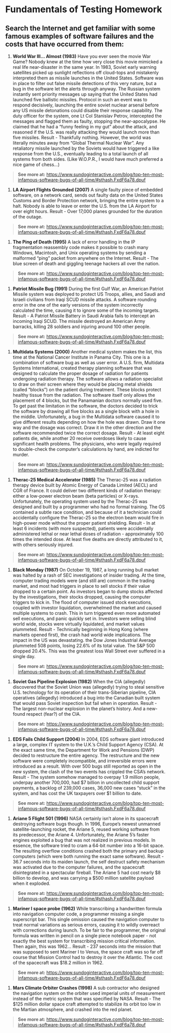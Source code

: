 # Fundamentals of Testing Homework

## Search the Internet and get familiar with some famous examples of software failures and the costs that have occurred from them:

1. **World War III… Almost (1983)**
Have you ever seen the movie War Game? Nobody knew at the time how very close this movie mimicked a real life near-disaster in the same year. In 1983, Soviet early warning satellites picked up sunlight reflections off cloud-tops and mistakenly interpreted them as missile launches in the United States. Software was in place to filter out false missile detections of this very nature, but a bug in the software let the alerts through anyway. The Russian system instantly sent priority messages up saying that the United States had launched five ballistic missiles. Protocol in such an event was to respond decisively, launching the entire soviet nuclear arsenal before any US missile detonations could disable their response capability. The duty officer for the system, one Lt Col Stanislav Petrov, intercepted the messages and flagged them as faulty, stopping the near-apocalypse. He claimed that he had a “funny feeling in my gut” about the attack, and reasoned if the U.S. was really attacking they would launch more than five missiles. Result - Thankfully nothing. However, the world was literally minutes away from “Global Thermal Nuclear War”. Any retaliatory missile launched by the Soviets would have triggered a like response from the U.S., eventually leading to a total launch of all systems from both sides. (Like W.O.P.R., I would have much preferred a nice game of chess…)
> **See more at:** https://www.sundoginteractive.com/blog/top-ten-most-infamous-software-bugs-of-all-time/#sthash.FxdF6a78.dpuf
1. **LA Airport Flights Grounded (2007)**
A single faulty piece of embedded software, on a network card, sends out faulty data on the United States Customs and Border Protection network, bringing the entire system to a halt. Nobody is able to leave or enter the U.S. from the LA Airport for over eight hours. Result - Over 17,000 planes grounded for the duration of the outage.
> **See more at:** https://www.sundoginteractive.com/blog/top-ten-most-infamous-software-bugs-of-all-time/#sthash.FxdF6a78.dpuf
1. **The Ping of Death (1995)**
A lack of error handling in the IP fragmentation reassembly code makes it possible to crash many Windows, Macintosh, and Unix operating systems by sending a malformed “ping” packet from anywhere on the Internet. Result - The blue screen of death and giggling teenage hackers all over the nation.
> **See more at:** https://www.sundoginteractive.com/blog/top-ten-most-infamous-software-bugs-of-all-time/#sthash.FxdF6a78.dpuf
1. **Patriot Missile Bug (1991)**
During the first Gulf War, an American Patriot Missile system was deployed to protect US Troops, allies, and Saudi and Israeli civilians from Iraqi SCUD missile attacks. A software rounding error in the one of the early versions of the system incorrectly calculated the time, causing it to ignore some of the incoming targets. Result - A Patriot Missile Battery in Saudi Arabia fails to intercept an incoming Iraqi SCUD. The missile destroyed an American Army barracks, killing 28 soldiers and injuring around 100 other people.
> **See more at:** https://www.sundoginteractive.com/blog/top-ten-most-infamous-software-bugs-of-all-time/#sthash.FxdF6a78.dpuf
1. **Multidata Systems (2000)**
Another medical system makes the list, this time at the National Cancer Institute in Panama City. This one is a combination of software bug as well as user error. A U.S. firm, Multidata Systems International, created therapy planning software that was designed to calculate the proper dosage of radiation for patients undergoing radiation therapy. The software allows a radiation specialist to draw on their screen where they would be placing metal shields (called “blocks”) on the patient during treatment. These blocks protect healthy tissue from the radiation. The software itself only allows the placement of 4 blocks, but the Panamanian doctors normally used five. To get past the limitation in the software, the doctors decided to trick the software by drawing all five blocks as a single block with a hole in the middle. Unfortunately, a bug in the Multidata software caused it to give different results depending on how the hole was drawn. Draw it one way and the dosage was correct. Draw it in the other direction and the software recommended twice the correct dosage. Result - At least eight patients die, while another 20 receive overdoses likely to cause significant health problems. The physicians, who were legally required to double-check the computer’s calculations by hand, are indicted for murder.
> **See more at:** https://www.sundoginteractive.com/blog/top-ten-most-infamous-software-bugs-of-all-time/#sthash.FxdF6a78.dpuf
1. **Therac-25 Medical Accelerator (1985)**
The Therac-25 was a radiation therapy device built by Atomic Energy of Canada Limited (AECL) and CGR of France. It could deliver two different kinds of radiation therapy: either a low-power electron beam (beta particles) or X-rays. Unfortunately, the operating system used by the Therac-25 was designed and built by a programmer who had no formal training. The OS contained a subtle race condition, and because of it a technician could accidentally configure the Therac-25 so the electron beam would fire in high-power mode without the proper patient shielding. Result - In at least 6 incidents (with more suspected), patients were accidentally administered lethal or near lethal doses of radiation - approximately 100 times the intended dose. At least five deaths are directly attributed to it, with others seriously injured.
> **See more at:** https://www.sundoginteractive.com/blog/top-ten-most-infamous-software-bugs-of-all-time/#sthash.FxdF6a78.dpuf
1. **Black Monday (1987)**
On October 19, 1987, a long running bull market was halted by a rash of SEC investigations of insider trading. At the time, computer trading models were (and still are) common in the trading market, and most had triggers in place to sell stocks if their value dropped to a certain point. As investors began to dump stocks affected by the investigations, their stocks dropped, causing the computer triggers to kick in. The flood of computer issued stock executions, coupled with investor liquidation, overwhelmed the market and caused multiple systems to crash. This in turn triggered even more automated sell executions, and panic quickly set in. Investors were selling blind world wide, stocks were virtually liquidated, and market values plummeted. Result - Technically beginning in Hong Kong (where markets opened first), the crash had world wide implications. The impact in the US was devastating. the Dow Jones Industrial Average plummeted 508 points, losing 22.6% of its total value. The S&P 500 dropped 20.4%. This was the greatest loss Wall Street ever suffered in a single day.
> **See more at:** https://www.sundoginteractive.com/blog/top-ten-most-infamous-software-bugs-of-all-time/#sthash.FxdF6a78.dpuf
1. **Soviet Gas Pipeline Explosion (1982)**
When the CIA (allegedly) discovered that the Soviet Union was (allegedly) trying to steal sensitive U.S. technology for its operation of their trans-Siberian pipeline, CIA operatives (allegedly) introduced a bug into the Canadian built system that would pass Soviet inspection but fail when in operation. Result - The largest non-nuclear explosion in the planet’s history. And a new-found respect (fear?) of the CIA.
> **See more at:** https://www.sundoginteractive.com/blog/top-ten-most-infamous-software-bugs-of-all-time/#sthash.FxdF6a78.dpuf
1. **EDS Fails Child Support (2004)**
In 2004, EDS software giant introduced a large, complex IT system to the U.K.’s Child Support Agency (CSA). At the exact same time, the Department for Work and Pensions (DWP) decided to restructure the entire agency. The restructure and the new software were completely incompatible, and irreversible errors were introduced as a result. With over 500 bugs still reported as open in the new system, the clash of the two events has crippled the CSA’s network.
Result - The system somehow managed to overpay 1.9 million people, underpay another 700,000, had $7 billion in uncollected child support payments, a backlog of 239,000 cases, 36,000 new cases “stuck” in the system, and has cost the UK taxpayers over $1 billion to date.
> **See more at:** https://www.sundoginteractive.com/blog/top-ten-most-infamous-software-bugs-of-all-time/#sthash.FxdF6a78.dpuf
1. **Ariane 5 Flight 501 (1996)**
NASA certainly isn’t alone in its spacecraft destroying software bugs though. In 1996, Europe’s newest unmanned satellite-launching rocket, the Ariane 5, reused working software from its predecessor, the Ariane 4. Unfortunately, the Ariane 5’s faster engines exploited a bug that was not realized in previous models. In essence, the software tried to cram a 64-bit number into a 16-bit space. The resulting overflow conditions crashed both the primary and backup computers (which were both running the exact same software). Result - 36.7 seconds into its maiden launch, the self destruct safety mechanism was activated due to the computer failures, and the spacecraft disintegrated in a spectacular fireball. The Ariane 5 had cost nearly $8 billion to develop, and was carrying a $500 million satellite payload when it exploded.
> **See more at:** https://www.sundoginteractive.com/blog/top-ten-most-infamous-software-bugs-of-all-time/#sthash.FxdF6a78.dpuf
1. **Mariner I space probe (1962)**
While transcribing a handwritten formula into navigation computer code, a programmer missing a single superscript bar. This single omission caused the navigation computer to treat normal variations as serious errors, causing it to wildly overreact with corrections during launch. To be fair to the programmer, the original formula was written in pencil on a single piece notebook paper - not exactly the best system for transcribing mission critical information. Then again, this was 1962… Result - 237 seconds into the mission that was supposed to sent Mariner I to Venus, the space craft was so far off course that Mission Control had to destroy it over the Atlantic. The cost of the spacecraft was $18.2 million in 1962.
> **See more at:** https://www.sundoginteractive.com/blog/top-ten-most-infamous-software-bugs-of-all-time/#sthash.FxdF6a78.dpuf
1. **Mars Climate Orbiter Crashes (1998)**
A sub contractor who designed the navigation system on the orbiter used imperial units of measurement instead of the metric system that was specified by NASA. Result - The $125 million dollar space craft attempted to stabilize its orbit too low in the Martian atmosphere, and crashed into the red planet.
> **See more at:** https://www.sundoginteractive.com/blog/top-ten-most-infamous-software-bugs-of-all-time/#sthash.FxdF6a78.dpuf